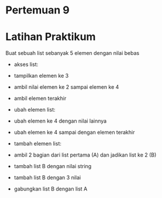 # Pertemuan 9

<h1>Latihan Praktikum</h1>

<p>Buat sebuah list sebanyak 5 elemen dengan nilai bebas</p>

+ <p>akses list:</p>
+ <p>tampilkan elemen ke 3</p>
+ <p> ambil nilai elemen ke 2 sampai elemen ke 4</p>
+ <p> ambil elemen terakhir </p>
+ <p> ubah elemen list: </p>
+ <p>ubah elemen ke 4 dengan nilai lainnya</p>
+ <p>ubah elemen ke 4 sampai dengan elemen terakhir</p>
+ <p>tambah elemen list:</p>
+ <p>ambil 2 bagian dari list pertama (A) dan jadikan list ke 2 (B)</p>
+ <p>tambah list B dengan nilai string</p>
+ <p>tambah list B dengan 3 nilai</p>
+ <p>gabungkan list B dengan list A</p>
